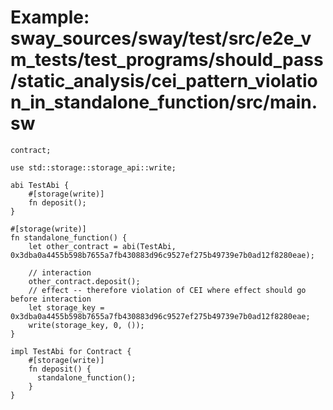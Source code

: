 # Example: sway_sources/sway/test/src/e2e_vm_tests/test_programs/should_pass/static_analysis/cei_pattern_violation_in_standalone_function/src/main.sw

```sway
contract;

use std::storage::storage_api::write;

abi TestAbi {
    #[storage(write)]
    fn deposit();
}

#[storage(write)]
fn standalone_function() {
    let other_contract = abi(TestAbi, 0x3dba0a4455b598b7655a7fb430883d96c9527ef275b49739e7b0ad12f8280eae);

    // interaction
    other_contract.deposit();
    // effect -- therefore violation of CEI where effect should go before interaction
    let storage_key = 0x3dba0a4455b598b7655a7fb430883d96c9527ef275b49739e7b0ad12f8280eae;
    write(storage_key, 0, ());
}

impl TestAbi for Contract {
    #[storage(write)]
    fn deposit() {
      standalone_function();
    }
}

```
